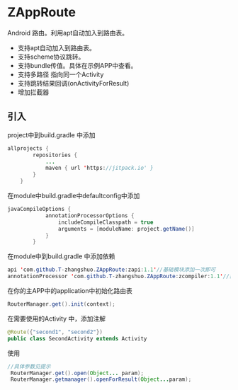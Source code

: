 # ZAppRoute
Android 路由。利用apt自动加入到路由表。

- 支持apt自动加入到路由表。
- 支持scheme协议跳转。
- 支持bundle传值。具体在示例APP中查看。
- 支持多路径 指向同一个Activity
- 支持跳转结果回调(onActivityForResult)
- 增加拦截器
## 引入

project中到build.gradle 中添加
```java
allprojects {
		repositories {
			...
			maven { url 'https://jitpack.io' }
		}
	}
```
在module中build.gradle中defaultconfig中添加
```java
javaCompileOptions {
            annotationProcessorOptions {
                includeCompileClasspath = true
                arguments = [moduleName: project.getName()]
            }
        }
```

在module中到build.gradle 中添加依赖

```java
api 'com.github.T-zhangshuo.ZAppRoute:zapi:1.1'//基础模块添加一次即可
annotationProcessor 'com.github.T-zhangshuo.ZAppRoute:zcompiler:1.1'//需要注解的模块都要添加
```

在你的主APP中的application中初始化路由表
```java
RouterManager.get().init(context);
```
 
在需要使用的Activity 中，添加注解
```java
@Route({"second1", "second2"})
public class SecondActivity extends Activity 
```


使用
 ```java
 //具体参数见提示
  RouterManager.get().open(Object... param);
  RouterManager.getmanager().openForResult(Object...param);
 ```
